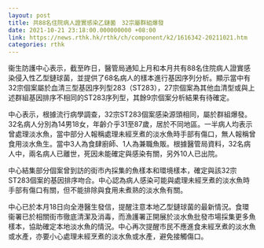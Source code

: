 ```yaml
---
layout: post
title: 共88名住院病人證實感染乙鏈菌　32宗屬群組爆發
date: 2021-10-21 23:18:00.000000000 +08:00
link: https://news.rthk.hk/rthk/ch/component/k2/1616342-20211021.htm
categories: rthk
---
```


衞生防護中心表示，截至昨日，醫管局通知上月和本月共有88名住院病人證實感染侵入性乙型鏈球菌，並提供了68名病人的樣本進行基因序列分析。顯示當中有32宗個案屬於血清三型基因序列型283（ST283），27宗個案為其他血清型或與上述群組基因排序不相同的ST283序列型，其餘9宗個案分析結果有待確定。
 
中心表示，根據流行病學調查，32宗ST283個案感染源頭相同，屬於群組爆發。32名病人分別為14男18女，年齡介乎31至87歲，居於不同地區。一半病人均表示曾處理淡水魚，當中部分人報稱處理未經烹煮的淡水魚時手部有傷口，無人報稱曾食用淡水魚生。當中3人為食肆廚師、1人為兼職魚販。根據醫管局資料，32名病人中，兩名病人已離世，死因未能確定與感染有關，另外10人已出院。
 
中心結集部分個案曾到訪的街市內採集的魚樣本和環境樣本，確定與該32宗ST283個案的基因排序吻合。中心認為病人感染可能與處理未經烹煮的淡水魚時手部有傷口有關，但不能排除與食用未煮熟的淡水魚有關。
 
中心已於本月18日向全港醫生發信，提醒注意本地乙型鏈球菌的最新情況。食環衞署已於相關街市徹底清潔及消毒，而漁護署正開展於淡水魚批發市場採集更多魚樣本，協助確定本地淡水魚的情況。中心再次提醒市民不應進食未經烹煮的淡水魚或水產，亦要小心處理未經烹煮的淡水魚或水產，避免接觸傷口。
